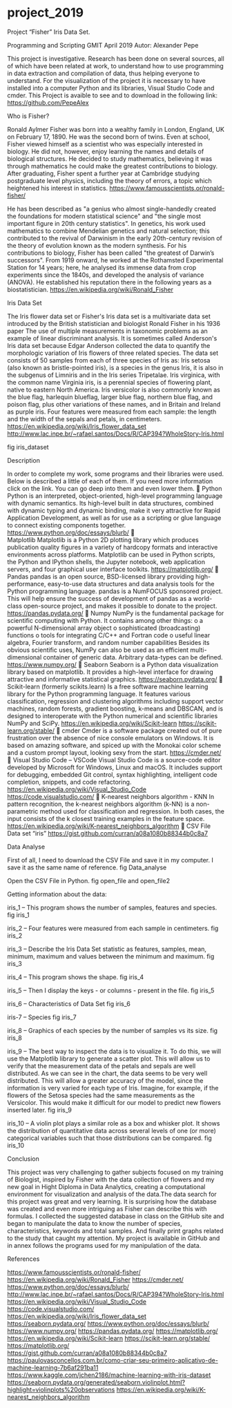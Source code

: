 # project_2019

Project
“Fisher”
Iris Data Set.


Programming and Scripting
GMIT
April 2019
Autor: Alexander Pepe


This project is investigative. Research has been done on several sources, all of which have been related at work, to understand how to use programming in data extraction and compilation of data, thus helping everyone to understand.
For the visualization of the project it is necessary to have installed into a computer Python and its libraries, Visual Studio Code and cmder. This Project is avaible to see and to download in the following link:
https://github.com/PepeAlex

Who is Fisher?

Ronald Aylmer Fisher was born into a wealthy family in London, England, UK on February 17, 1890. He was the second born of twins.
Even at school, Fisher viewed himself as a scientist who was especially interested in biology. He did not, however, enjoy learning the names and details of biological structures. He decided to study mathematics, believing it was through mathematics he could make the greatest contributions to biology.
After graduating, Fisher spent a further year at Cambridge studying postgraduate level physics, including the theory of errors, a topic which heightened his interest in statistics. https://www.famousscientists.or/ronald-fisher/

He has been described as "a genius who almost single-handedly created the foundations for modern statistical science" and "the single most important figure in 20th century statistics". In genetics, his work used mathematics to combine Mendelian genetics and natural selection; this contributed to the revival of Darwinism in the early 20th-century revision of the theory of evolution known as the modern synthesis. For his contributions to biology, Fisher has been called "the greatest of Darwin’s successors".
From 1919 onward, he worked at the Rothamsted Experimental Station for 14 years;  here, he analysed its immense data from crop experiments since the 1840s, and developed the analysis of variance (ANOVA). He established his reputation there in the following years as a biostatistician. https://en.wikipedia.org/wiki/Ronald_Fisher

Iris Data Set

The Iris flower data set or Fisher's Iris data set is a multivariate data set introduced by the British statistician and biologist Ronald Fisher in his 1936 paper The use of multiple measurements in taxonomic problems as an example of linear discriminant analysis. It is sometimes called Anderson's Iris data set because Edgar Anderson collected the data to quantify the morphologic variation of Iris flowers of three related species.
The data set consists of 50 samples from each of three species of Iris as:
Iris setosa (also known as bristle-pointed iris), is a species in the genus Iris, it is also in the subgenus of Limniris and in the Iris series Tripetalae.
Iris virginica, with the common name Virginia iris, is a perennial species of flowering plant, native to eastern North America.
Iris versicolor is also commonly known as the blue flag, harlequin blueflag, larger blue flag, northern blue flag, and poison flag, plus other variations of these names, and in Britain and Ireland as purple iris. 
Four features were measured from each sample: the length and the width of the sepals and petals, in centimeters.
https://en.wikipedia.org/wiki/Iris_flower_data_set
http://www.lac.inpe.br/~rafael.santos/Docs/R/CAP394?WholeStory-Iris.html

fig iris_dataset

Description

In order to complete my work, some programs and their libraries were used. Below is described a little of each of them. If you need more information click on the link. You can go deep into them and even lower them.

  Python
Python is an interpreted, object-oriented, high-level programming language with dynamic semantics. Its high-level built in data structures, combined with dynamic typing and dynamic binding, make it very attractive for Rapid Application Development, as well as for use as a scripting or glue language to connect existing components together.
https://www.python.org/doc/essays/blurb/
	
  Matplotlib
Matplotlib is a Python 2D plotting library which produces publication quality figures in a variety of hardcopy formats and interactive environments across platforms. Matplotlib can be used in Python scripts, the Python and IPython shells, the Jupyter notebook, web application servers, and four graphical user interface toolkits.
https://matplotlib.org/
	
  Pandas
pandas is an open source, BSD-licensed library providing high-performance, easy-to-use data structures and data analysis tools for the Python programming language.
pandas is a NumFOCUS sponsored project. This will help ensure the success of development of pandas as a world-class open-source project, and makes it possible to donate to the project.
https://pandas.pydata.org/

  Numpy
NumPy is the fundamental package for scientific computing with Python. It contains among other things:
o	a powerful N-dimensional array object
o	sophisticated (broadcasting) functions
o	tools for integrating C/C++ and Fortran code
o	useful linear algebra, Fourier transform, and random number capabilities
Besides its obvious scientific uses, NumPy can also be used as an efficient multi-dimensional container of generic data. Arbitrary data-types can be defined. 
https://www.numpy.org/

  Seaborn
Seaborn is a Python data visualization library based on matplotlib. It provides a high-level interface for drawing attractive and informative statistical graphics.
https://seaborn.pydata.org/

  Scikit-learn (formerly scikits.learn)
Is a free software machine learning library for the Python programming language. It features various classification, regression and clustering algorithms including support vector machines, random forests, gradient boosting, k-means and DBSCAN, and is designed to interoperate with the Python numerical and scientific libraries NumPy and SciPy.
https://en.wikipedia.org/wiki/Scikit-learn
https://scikit-learn.org/stable/

  cmder
Cmder is a software package created out of pure frustration over the absence of nice console emulators on Windows. It is based on amazing software, and spiced up with the Monokai color scheme and a custom prompt layout, looking sexy from the start.
https://cmder.net/

  Visual Studio Code – VSCode
Visual Studio Code is a source-code editor developed by Microsoft for Windows, Linux and macOS. It includes support for debugging, embedded Git control, syntax highlighting, intelligent code completion, snippets, and code refactoring.
https://en.wikipedia.org/wiki/Visual_Studio_Code
https://code.visualstudio.com/

  K-nearest neighbors algorithm - KNN
In pattern recognition, the k-nearest neighbors algorithm (k-NN) is a non-parametric method used for classification and regression. In both cases, the input consists of the k closest training examples in the feature space.
https://en.wikipedia.org/wiki/K-nearest_neighbors_algorithm

  CSV File
Data set “iris” 
https://gist.github.com/curran/a08a1080b88344b0c8a7


Data Analyse

First of all, I need to download the CSV File and save it in my computer. I save it as the same name of reference.
fig Data_analyse

Open the CSV File in Python.
fig open_file and open_file2

Getting information about the data:

iris_1 – This program shows the number of samples, features and species.
fig iris_1

iris_2 – Four features were measured from each sample in centimeters.
fig iris_2

iris_3 – Describe the Iris Data Set statistic as features, samples, mean, minimum, maximum and values between the minimum and maximum.
fig iris_3

iris_4 – This program shows the shape.
fig iris_4

iris_5 – Then I display the keys - or columns - present in the file.
fig iris_5

iris_6 – Characteristics of Data Set
fig iris_6

iris-7 – Species
fig iris_7

iris_8 – Graphics of each species by the number of samples vs its size.
fig iris_8

iris_9 – The best way to inspect the data is to visualize it. To do this, we will use the Matplotlib library to generate a scatter plot. This will allow us to verify that the measurement data of the petals and sepals are well distributed.
As we can see in the chart, the data seems to be very well distributed. This will allow a greater accuracy of the model, since the information is very varied for each type of Iris. Imagine, for example, if the flowers of the Setosa species had the same measurements as the Versicolor. This would make it difficult for our model to predict new flowers inserted later.
fig iris_9

iris_10 – A violin plot plays a similar role as a box and whisker plot. It shows the distribution of quantitative data across several levels of one (or more) categorical variables such that those distributions can be compared.
fig iris_10

 	 
Conclusion

This project was very challenging to gather subjects focused on my training of Biologist, inspired by Fisher with the data collection of flowers and my new goal in Hight Diploma in Data Analytics, creating a computational environment for visualization and analysis of the data.The data search for this project was great and very learning. It is surprising how the database was created and even more intriguing as Fisher can describe this with formulas.
I collected the suggested database in class on the GitHub site and began to manipulate the data to know the number of species, characteristics, keywords and total samples. And finally print graphs related to the study that caught my attention.
My project is available in GitHub and in annex follows the programs used for my manipulation of the data.


References

https://www.famousscientists.or/ronald-fisher/
https://en.wikipedia.org/wiki/Ronald_Fisher
https://cmder.net/
https://www.python.org/doc/essays/blurb/
http://www.lac.inpe.br/~rafael.santos/Docs/R/CAP394?WholeStory-Iris.html
https://en.wikipedia.org/wiki/Visual_Studio_Code
https://code.visualstudio.com/
https://en.wikipedia.org/wiki/Iris_flower_data_set
https://seaborn.pydata.org/
https://www.python.org/doc/essays/blurb/
https://www.numpy.org/
https://pandas.pydata.org/
https://matplotlib.org/
https://en.wikipedia.org/wiki/Scikit-learn
https://scikit-learn.org/stable/
https://matplotlib.org/
https://gist.github.com/curran/a08a1080b88344b0c8a7
https://paulovasconcellos.com.br/como-criar-seu-primeiro-aplicativo-de-machine-learning-7b6af291ba11
https://www.kaggle.com/jchen2186/machine-learning-with-iris-dataset
https://seaborn.pydata.org/generated/seaborn.violinplot.html?highlight=violinplots%20observations
https://en.wikipedia.org/wiki/K-nearest_neighbors_algorithm
